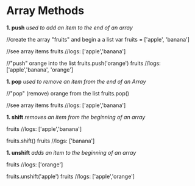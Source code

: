# Array Methods

**1. push**
*used to add an item to the end of an array*


//create the array "fruits" and begin a a list
var fruits = ['apple', 'banana']

//see array items
fruits
//logs: ['apple','banana']

//"push" orange into the list
fruits.push('orange')
fruits
//logs: ['apple','banana', 'orange']

**1. pop**
*used to remove an item from the end of an Array*


//"pop" (remove) orange from the list
fruits.pop()

//see array items
fruits
//logs: ['apple','banana']


**1. shift**
*removes an item from the beginning of an array*

fruits
//logs: ['apple','banana']

fruits.shift()
fruits
//logs: ['banana']

**1. unshift**
*adds an item to the beginning of an array*

fruits
//logs: ['orange']

fruits.unshift('apple')
fruits
//logs: ['apple','orange']
